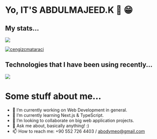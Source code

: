 # Yo, IT'S ABDULMAJEED.K 👋 😁

<p align="center">
  <h2>My stats...</h2>
  <img align="center" src="https://github-readme-stats.vercel.app/api?username=Abdulmajeedkutaibani&count_private=true&show_icons=true&theme=tokyonight&hide=stars" />
  <p align="left"> <a href="https://github.com/ryo-ma/github-profile-trophy"><img src="https://github-profile-trophy.vercel.app/?username=Abdulmajeedkutaibani"              alt="cengizcmataraci" /></a> </p>

</p>

<p align="center">
  <h2>Technologies that I have been using recently...</h2>
  <img align="center" src="https://github-readme-stats.vercel.app/api/top-langs/?username=Abdulmajeedkutaibani&layout=compact&theme=tokyonight&langs_count=10" />
</p>

# Some stuff about me...
- 🔭 I’m currently working on Web Development in general.
- 🌱 I’m currently learning Next.js & TypeScript.
- 👯 I’m looking to collaborate on big web application projects.
- 💬 Ask me about, basically anything! :)
- 📫 How to reach me: +90 552 726 4403 / abodymeo@gmail.com
